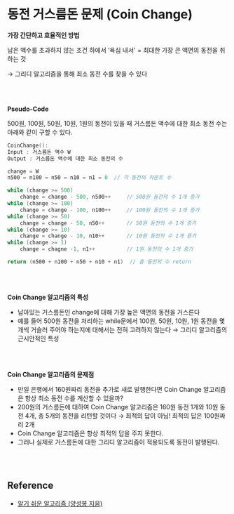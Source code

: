 # 동전 거스름돈 문제 (Coin Change)

**가장 간단하고 효율적인 방법**

남은 액수를 초과하지 않는 조건 하에서 ‘욕심 내서' = 최대한 가장 큰 액면의 동전을 취하는 것

→ 그리디 알고리즘을 통해 최소 동전 수를 찾을 수 있다

<br>
<br>

**Pseudo-Code**

500원, 100원, 50원, 10원, 1원의 동전이 있을 때 거스름돈 액수에 대한 최소 동전 수는 아래와 같이 구할 수 있다.

```c
CoinChange():
Input : 거스름돈 액수 W
Output : 거스름돈 액수에 대한 최소 동전의 수

change = W
n500 = n100 = n50 = n10 = n1 = 0  // 각 동전의 카운트 수

while (change >= 500)
	change = change - 500, n500++     // 500원 동전의 수 1개 증가
while (change >= 100)
	change = change - 100, n100++     // 100원 동전의 수 1개 증가
while (change >= 50)
	change = change - 50, n50++       // 50원 동전의 수 1개 증가
while (change >= 10)
	change = change - 10, n10++       // 10원 동전의 수 1개 증가
while (change >= 1)
	change = chagne -1, n1++          // 1원 동전의 수 1개 증가

return (n500 + n100 + n50 + n10 + n1)  // 총 동전의 수 return
```

<br>
<br>

**Coin Change 알고리즘의 특성**

- 남아있는 거스름돈인 change에 대해 가장 높은 액면의 동전을 거스른다
- 예를 들어 500원 동전을 처리하는 while문에서 100원, 50원, 10원, 1원 동전을 몇 개씩 거슬러 주어야 하는지에 대해서는 전혀 고려하지 않는다 → 그리디 알고리즘의 근시안적인 특성

<br>
<br>

**Coin Change 알고리즘의 문제점**

- 만일 은행에서 160원짜리 동전을 추가로 새로 발행한다면 Coin Change 알고리즘은 항상 최소 동전 수를 계산할 수 있을까?
- 200원의 거스름돈에 대하여 Coin Change 알고리즘은 160원 동전 1개와 10원 동전 4개, 총 5개의 동전을 리턴할 것이다 → 최적의 답이 아님! 최적의 답은 100원짜리 2개
- Coin Change 알고리즘은 항상 최적의 답을 주지 못한다.
- 그러나 실제로 거스름돈에 대한 그리디 알고리즘이 적용되도록 동전이 발행된다.

<br>
<br>

## Reference
- [알기 쉬운 알고리즘 (양성봉 지음)](http://www.kyobobook.co.kr/product/detailViewKor.laf?mallGb=KOR&ejkGb=KOR&linkClass=&barcode=9788970504896)
